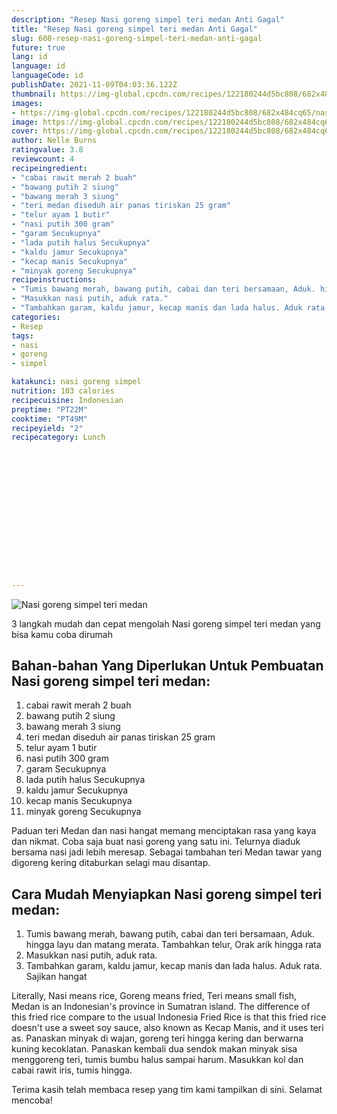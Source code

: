 ```yaml
---
description: "Resep Nasi goreng simpel teri medan Anti Gagal"
title: "Resep Nasi goreng simpel teri medan Anti Gagal"
slug: 608-resep-nasi-goreng-simpel-teri-medan-anti-gagal
future: true
lang: id
language: id
languageCode: id
publishDate: 2021-11-09T04:03:36.122Z 
thumbnail: https://img-global.cpcdn.com/recipes/122180244d5bc808/682x484cq65/nasi-goreng-simpel-teri-medan-foto-resep-utama.png
images:
- https://img-global.cpcdn.com/recipes/122180244d5bc808/682x484cq65/nasi-goreng-simpel-teri-medan-foto-resep-utama.png
image: https://img-global.cpcdn.com/recipes/122180244d5bc808/682x484cq65/nasi-goreng-simpel-teri-medan-foto-resep-utama.png
cover: https://img-global.cpcdn.com/recipes/122180244d5bc808/682x484cq65/nasi-goreng-simpel-teri-medan-foto-resep-utama.png
author: Nelle Burns
ratingvalue: 3.8
reviewcount: 4
recipeingredient:
- "cabai rawit merah 2 buah"
- "bawang putih 2 siung"
- "bawang merah 3 siung"
- "teri medan diseduh air panas tiriskan 25 gram"
- "telur ayam 1 butir"
- "nasi putih 300 gram"
- "garam Secukupnya"
- "lada putih halus Secukupnya"
- "kaldu jamur Secukupnya"
- "kecap manis Secukupnya"
- "minyak goreng Secukupnya"
recipeinstructions:
- "Tumis bawang merah, bawang putih, cabai dan teri bersamaan, Aduk. hingga layu dan matang merata. Tambahkan telur, Orak arik hingga rata"
- "Masukkan nasi putih, aduk rata."
- "Tambahkan garam, kaldu jamur, kecap manis dan lada halus. Aduk rata. Sajikan hangat"
categories:
- Resep
tags:
- nasi
- goreng
- simpel

katakunci: nasi goreng simpel 
nutrition: 103 calories
recipecuisine: Indonesian
preptime: "PT22M"
cooktime: "PT49M"
recipeyield: "2"
recipecategory: Lunch


     
    
    
    
    
    
    
    
    
    
    
      
    
---
```



![Nasi goreng simpel teri medan](https://img-global.cpcdn.com/recipes/122180244d5bc808/682x484cq65/nasi-goreng-simpel-teri-medan-foto-resep-utama.png)

3 langkah mudah dan cepat mengolah  Nasi goreng simpel teri medan yang bisa kamu coba dirumah

<!--inarticleads1-->

## Bahan-bahan Yang Diperlukan Untuk Pembuatan Nasi goreng simpel teri medan:

1. cabai rawit merah 2 buah
1. bawang putih 2 siung
1. bawang merah 3 siung
1. teri medan diseduh air panas tiriskan 25 gram
1. telur ayam 1 butir
1. nasi putih 300 gram
1. garam Secukupnya
1. lada putih halus Secukupnya
1. kaldu jamur Secukupnya
1. kecap manis Secukupnya
1. minyak goreng Secukupnya

Paduan teri Medan dan nasi hangat memang menciptakan rasa yang kaya dan nikmat. Coba saja buat nasi goreng yang satu ini. Telurnya diaduk bersama nasi jadi lebih meresap. Sebagai tambahan teri Medan tawar yang digoreng kering ditaburkan selagi mau disantap. 

<!--inarticleads2-->

## Cara Mudah Menyiapkan Nasi goreng simpel teri medan:

1. Tumis bawang merah, bawang putih, cabai dan teri bersamaan, Aduk. hingga layu dan matang merata. Tambahkan telur, Orak arik hingga rata
1. Masukkan nasi putih, aduk rata.
1. Tambahkan garam, kaldu jamur, kecap manis dan lada halus. Aduk rata. Sajikan hangat


Literally, Nasi means rice, Goreng means fried, Teri means small fish, Medan is an Indonesian&#39;s province in Sumatran island. The difference of this fried rice compare to the usual Indonesia Fried Rice is that this fried rice doesn&#39;t use a sweet soy sauce, also known as Kecap Manis, and it uses teri as. Panaskan minyak di wajan, goreng teri hingga kering dan berwarna kuning kecoklatan. Panaskan kembali dua sendok makan minyak sisa menggoreng teri, tumis bumbu halus sampai harum. Masukkan kol dan cabai rawit iris, tumis hingga. 

Terima kasih telah membaca resep yang tim kami tampilkan di sini. Selamat mencoba!

